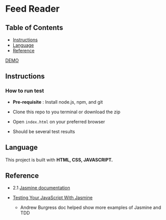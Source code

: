 # Feed Reader

## Table of Contents

* [Instructions](#Instructions)
* [Language](#Language)
* [Reference](#Reference)

[DEMO](https://my-feed-reader.herokuapp.com/#)

## Instructions

### How to run test

* **Pre-requisite** : Install node.js, npm, and git

* Clone this repo to you terminal or download the zip

* Open `index.html` on your preferred browser

* Should be several test results


## Language

This project is built with **HTML, CSS, JAVASCRIPT.**

## Reference

* 2.1 [Jasmine documentation](https://jasmine.github.io/2.1/introduction.html)

* [Testing Your JavaScript With Jasmine](https://code.tutsplus.com/tutorials/testing-your-javascript-with-jasmine--net-21229)
  - Andrew Burgress doc helped show more examples of Jasmine and TDD
